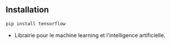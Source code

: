 
## Installation

   ```bash
   pip install tensorflow
   ```
   - Librairie pour le machine learning et l'intelligence artificielle.

